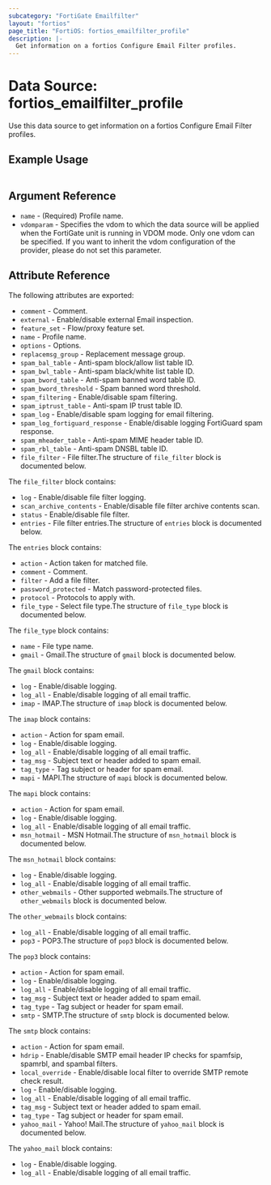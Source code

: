```yaml
---
subcategory: "FortiGate Emailfilter"
layout: "fortios"
page_title: "FortiOS: fortios_emailfilter_profile"
description: |-
  Get information on a fortios Configure Email Filter profiles.
---
```


# Data Source: fortios_emailfilter_profile
Use this data source to get information on a fortios Configure Email Filter profiles.


## Example Usage

```hcl

```

## Argument Reference

* `name` - (Required) Profile name.
* `vdomparam` - Specifies the vdom to which the data source will be applied when the FortiGate unit is running in VDOM mode. Only one vdom can be specified. If you want to inherit the vdom configuration of the provider, please do not set this parameter.

## Attribute Reference

The following attributes are exported:

* `comment` - Comment.
* `external` - Enable/disable external Email inspection.
* `feature_set` - Flow/proxy feature set.
* `name` - Profile name.
* `options` - Options.
* `replacemsg_group` - Replacement message group.
* `spam_bal_table` - Anti-spam block/allow list table ID.
* `spam_bwl_table` - Anti-spam black/white list table ID.
* `spam_bword_table` - Anti-spam banned word table ID.
* `spam_bword_threshold` - Spam banned word threshold.
* `spam_filtering` - Enable/disable spam filtering.
* `spam_iptrust_table` - Anti-spam IP trust table ID.
* `spam_log` - Enable/disable spam logging for email filtering.
* `spam_log_fortiguard_response` - Enable/disable logging FortiGuard spam response.
* `spam_mheader_table` - Anti-spam MIME header table ID.
* `spam_rbl_table` - Anti-spam DNSBL table ID.
* `file_filter` - File filter.The structure of `file_filter` block is documented below.

The `file_filter` block contains:

* `log` - Enable/disable file filter logging.
* `scan_archive_contents` - Enable/disable file filter archive contents scan.
* `status` - Enable/disable file filter.
* `entries` - File filter entries.The structure of `entries` block is documented below.

The `entries` block contains:

* `action` - Action taken for matched file.
* `comment` - Comment.
* `filter` - Add a file filter.
* `password_protected` - Match password-protected files.
* `protocol` - Protocols to apply with.
* `file_type` - Select file type.The structure of `file_type` block is documented below.

The `file_type` block contains:

* `name` - File type name.
* `gmail` - Gmail.The structure of `gmail` block is documented below.

The `gmail` block contains:

* `log` - Enable/disable logging.
* `log_all` - Enable/disable logging of all email traffic.
* `imap` - IMAP.The structure of `imap` block is documented below.

The `imap` block contains:

* `action` - Action for spam email.
* `log` - Enable/disable logging.
* `log_all` - Enable/disable logging of all email traffic.
* `tag_msg` - Subject text or header added to spam email.
* `tag_type` - Tag subject or header for spam email.
* `mapi` - MAPI.The structure of `mapi` block is documented below.

The `mapi` block contains:

* `action` - Action for spam email.
* `log` - Enable/disable logging.
* `log_all` - Enable/disable logging of all email traffic.
* `msn_hotmail` - MSN Hotmail.The structure of `msn_hotmail` block is documented below.

The `msn_hotmail` block contains:

* `log` - Enable/disable logging.
* `log_all` - Enable/disable logging of all email traffic.
* `other_webmails` - Other supported webmails.The structure of `other_webmails` block is documented below.

The `other_webmails` block contains:

* `log_all` - Enable/disable logging of all email traffic.
* `pop3` - POP3.The structure of `pop3` block is documented below.

The `pop3` block contains:

* `action` - Action for spam email.
* `log` - Enable/disable logging.
* `log_all` - Enable/disable logging of all email traffic.
* `tag_msg` - Subject text or header added to spam email.
* `tag_type` - Tag subject or header for spam email.
* `smtp` - SMTP.The structure of `smtp` block is documented below.

The `smtp` block contains:

* `action` - Action for spam email.
* `hdrip` - Enable/disable SMTP email header IP checks for spamfsip, spamrbl, and spambal filters.
* `local_override` - Enable/disable local filter to override SMTP remote check result.
* `log` - Enable/disable logging.
* `log_all` - Enable/disable logging of all email traffic.
* `tag_msg` - Subject text or header added to spam email.
* `tag_type` - Tag subject or header for spam email.
* `yahoo_mail` - Yahoo! Mail.The structure of `yahoo_mail` block is documented below.

The `yahoo_mail` block contains:

* `log` - Enable/disable logging.
* `log_all` - Enable/disable logging of all email traffic.
